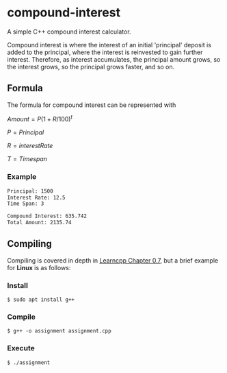 # compound-interest

A simple C++ compound interest calculator.

Compound interest is where the interest of an initial 'principal' deposit is added to the principal, where the interest is reinvested to gain further interest. Therefore, as interest accumulates, the principal amount grows, so the interest grows, so the principal grows faster, and so on.

## Formula

The formula for compound interest can be represented with

$Amount = P(1 + R/100)^t$

$P = Principal$

$R = interest Rate$

$T = Time span$

### Example

```txt
Principal: 1500
Interest Rate: 12.5
Time Span: 3

Compound Interest: 635.742
Total Amount: 2135.74
```

## Compiling

Compiling is covered in depth in [Learncpp Chapter 0.7](https://www.learncpp.com/cpp-tutorial/compiling-your-first-program/), but a brief example for **Linux** is as follows:

### Install

```console
$ sudo apt install g++
```

### Compile

```console
$ g++ -o assignment assignment.cpp
```

### Execute

```console
$ ./assignment
```

